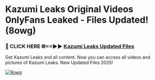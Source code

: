 # Kazumi Leaks Original Videos 0nlyFans Leaked - Files Updated! (8owg)

<h3>🔴 CLICK HERE 🌐==►► <a href="https://tinyurl.com/2jnfzry5" rel="nofollow">Kazumi Leaks Updated Files</a></h3>

Get Kazumi Leaks and all content. Now you can access all videos and pictures of Kazumi Leaks. New Updated Files 2025!

[![8owg](https://i.imgur.com/GyGTBgg.gif)](https://tinyurl.com/2jnfzry5)
